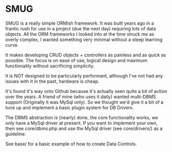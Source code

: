 SMUG
====

SMUG is a really simple ORMish framework. It was built years ago in a frantic rush for use in a project (due the next
day) requiring lots of data objects. All the ORM frameworks I looked into at the time struck me as overly complex, I
wanted something very minimal without a steep learning curve.

It makes developing CRUD objects + controllers as painless and as quick as possible. The focus is on ease of use,
logical design and maximum functionality without sacrificing simplicity.

It is NOT designed to be particularly performant, although I've not had any issues with it in the past, hardware is
cheap.

It's found it's way onto Github because it's actually seen quite a bit of action over the years. A friend of mine (who
uses it daily) wanted multi-DBMS support (Originally it was MySql only). So we thought we'd give it a bit of a tune up
and implement a basic plugin system for DB Drivers.

The DBMS abstraction is (nearly) done, the core functionality works, we only have a MySql driver at present. If you want
to implement your own, then see core/dbms.php and use the MySql driver (see core/drivers/) as a guideline.

See base/ for a basic example of how to create Data Controls.